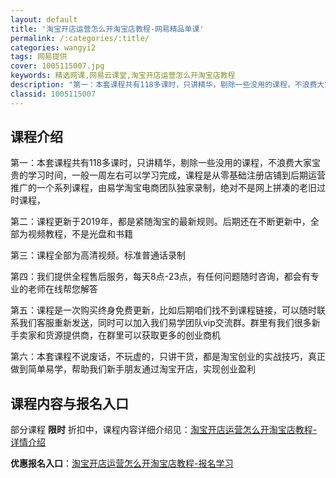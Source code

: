 ```yaml
---
layout: default
title: '淘宝开店运营怎么开淘宝店教程-网易精品单课'
permalink: /:categories/:title/
categories: wangyi2
tags: 网易提供
cover: 1005115007.jpg
keywords: 精选网课,网易云课堂,淘宝开店运营怎么开淘宝店教程
description: "第一：本套课程共有118多课时，只讲精华，剔除一些没用的课程，不浪费大家宝贵的学习时间，一般一周左右可以学习完成，课程是从零基础注册店铺到后期运营推广的一个系列课程，由易学淘宝电商团队独家录"
classid: 1005115007
---
```


## 课程介绍

第一：本套课程共有118多课时，只讲精华，剔除一些没用的课程，不浪费大家宝贵的学习时间，一般一周左右可以学习完成，课程是从零基础注册店铺到后期运营推广的一个系列课程，由易学淘宝电商团队独家录制，绝对不是网上拼凑的老旧过时课程，

第二：课程更新于2019年，都是紧随淘宝的最新规则。后期还在不断更新中，全部为视频教程，不是光盘和书籍

第三：课程全部为高清视频。标准普通话录制

第四：我们提供全程售后服务，每天8点-23点，有任何问题随时咨询，都会有专业的老师在线帮您解答

第五：课程是一次购买终身免费更新，比如后期咱们找不到课程链接，可以随时联系我们客服重新发送，同时可以加入我们易学团队vip交流群。群里有我们很多新手卖家和货源提供商，在群里可以获取更多的创业商机

第六：本套课程不说废话，不玩虚的，只讲干货，都是淘宝创业的实战技巧，真正做到简单易学，帮助我们新手朋友通过淘宝开店，实现创业盈利

## 课程内容与报名入口

部分课程 **限时** 折扣中，课程内容详细介绍见：[淘宝开店运营怎么开淘宝店教程-详情介绍](https://study.163.com/course/introduction/1005115007.htm?share=1&shareId=1025206652&utm_campaign=share&utm_medium=iphoneShare&utm_source=&utm_u=1025206652)

**优惠报名入口**：[淘宝开店运营怎么开淘宝店教程-报名学习](https://study.163.com/course/introduction/1005115007.htm?share=1&shareId=1025206652&utm_campaign=share&utm_medium=iphoneShare&utm_source=&utm_u=1025206652)

